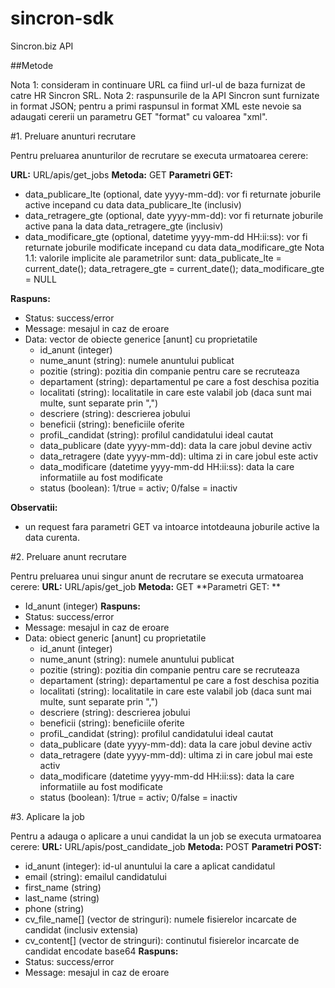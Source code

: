 # sincron-sdk
Sincron.biz API

##Metode

Nota 1: consideram in continuare URL ca fiind url-ul de baza furnizat de catre HR Sincron SRL.
Nota 2: raspunsurile de la API Sincron sunt furnizate in format JSON; pentru a primi raspunsul in format XML este nevoie sa adaugati cererii un parametru GET "format" cu valoarea "xml".

#1.  Preluare anunturi recrutare

Pentru preluarea anunturilor de recrutare se executa urmatoarea cerere:

**URL:** URL/apis/get_jobs
**Metoda:** GET
**Parametri GET:**
* data_publicare_lte (optional, date  yyyy-mm-dd): vor fi returnate joburile active incepand cu data data_publicare_lte (inclusiv)
* data_retragere_gte (optional, date  yyyy-mm-dd): vor fi returnate joburile active pana la data data_retragere_gte (inclusiv)
* data_modificare_gte (optional, datetime  yyyy-mm-dd HH:ii:ss): vor fi returnate joburile modificate incepand cu data data_modificare_gte
Nota 1.1: valorile implicite ale parametrilor sunt: data_publicate_lte = current_date(); data_retragere_gte = current_date(); data_modificare_gte = NULL

**Raspuns:**
* Status: success/error
* Message: mesajul in caz de eroare
* Data: vector de obiecte generice [anunt] cu proprietatile
    * id_anunt (integer)
    * nume_anunt (string): numele anuntului publicat
    * pozitie (string): pozitia din companie pentru care se recruteaza
    * departament (string): departamentul pe care a fost deschisa pozitia
    * localitati (string): localitatile in care este valabil job (daca sunt mai multe, sunt separate prin ",")
    * descriere (string): descrierea jobului
    * beneficii (string): beneficiile oferite
    * profiL_candidat (string): profilul candidatului ideal cautat
    * data_publicare (date  yyyy-mm-dd): data la care jobul devine activ
    * data_retragere (date  yyyy-mm-dd): ultima zi in care jobul este activ
    * data_modificare (datetime  yyyy-mm-dd HH:ii:ss): data la care informatiile au fost modificate
    * status (boolean): 1/true = activ; 0/false = inactiv

**Observatii:**
* un request fara parametri GET va intoarce intotdeauna joburile active la data curenta.


#2.  Preluare anunt recrutare

Pentru preluarea unui singur anunt de recrutare se executa urmatoarea cerere:
**URL:** URL/apis/get_job
**Metoda:** GET
**Parametri GET: **
* Id_anunt (integer)
**Raspuns:**
* Status: success/error
* Message: mesajul in caz de eroare
* Data: obiect generic [anunt] cu proprietatile
    * id_anunt (integer)
    * nume_anunt (string): numele anuntului publicat
    * pozitie (string): pozitia din companie pentru care se recruteaza
    * departament (string): departamentul pe care a fost deschisa pozitia
    * localitati (string): localitatile in care este valabil job (daca sunt mai multe, sunt separate prin ",")
    * descriere (string): descrierea jobului
    * beneficii (string): beneficiile oferite
    * profiL_candidat (string): profilul candidatului ideal cautat
    * data_publicare (date  yyyy-mm-dd): data la care jobul devine activ
    * data_retragere (date  yyyy-mm-dd): ultima zi in care jobul mai este activ
    * data_modificare (datetime  yyyy-mm-dd HH:ii:ss): data la care informatiile au fost modificate
    * status (boolean): 1/true = activ; 0/false = inactiv

#3.  Aplicare la job

Pentru a adauga o aplicare a unui candidat la un job se executa urmatoarea cerere:
**URL:** URL/apis/post_candidate_job
**Metoda:** POST
**Parametri POST:**
* id_anunt (integer): id-ul anuntului la care a aplicat candidatul
* email (string): emailul candidatului
* first_name (string)
* last_name (string)
* phone (string)
* cv_file_name[] (vector de stringuri): numele fisierelor incarcate de candidat (inclusiv extensia)
* cv_content[] (vector de stringuri): continutul fisierelor incarcate de candidat encodate base64
**Raspuns:**
* Status: success/error
* Message: mesajul in caz de eroare